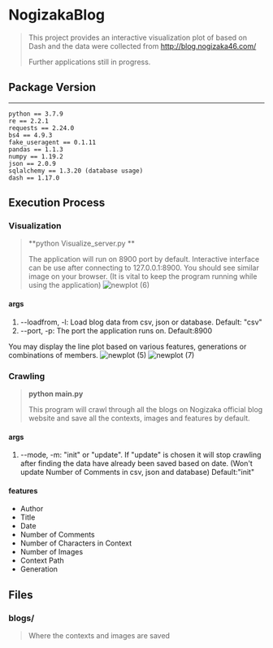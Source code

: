 # NogizakaBlog
> This project provides an interactive visualization plot of based on Dash and the data were collected from http://blog.nogizaka46.com/
> 
> Further applications still in progress. 

## Package Version

---
	python == 3.7.9
	re == 2.2.1
	requests == 2.24.0
	bs4 == 4.9.3
	fake_useragent == 0.1.11
	pandas == 1.1.3
	numpy == 1.19.2
	json == 2.0.9
	sqlalchemy == 1.3.20 (database usage)
	dash == 1.17.0

## Execution Process

### Visualization
> **python Visualize_server.py **
> 
> The application will run on 8900 port by default. Interactive interface can be use after connecting to 127.0.0.1:8900.  You should see similar image on your browser. (It is vital to keep the program running while using the application)
![newplot (6)](https://user-images.githubusercontent.com/32337423/99667483-75408600-2aa7-11eb-8003-96342162cdfb.png)
#### args
1. --loadfrom, -l: Load blog data from csv, json or database. Default: "csv"
2. --port, -p: The port the application runs on. Default:8900

You may display the line plot based on various features, generations or combinations of members.
![newplot (5)](https://user-images.githubusercontent.com/32337423/99669936-bb4b1900-2aaa-11eb-996d-262646e86282.png)
![newplot (7)](https://user-images.githubusercontent.com/32337423/99670170-111fc100-2aab-11eb-9141-363309dd59c2.png)

### Crawling
>  **python main.py**
>
> This program will crawl through all the blogs on Nogizaka official blog website and save all the contexts, images and features by default.

#### args
1. --mode, -m: "init" or "update". If "update" is chosen it will stop crawling after finding the data have already been saved based on date. (Won't update Number of Comments in csv, json and database) Default:"init"

#### features
- Author
- Title
- Date
- Number of Comments
- Number of Characters in Context
- Number of Images
- Context Path
- Generation

## Files
### blogs/
> Where the contexts and images are saved
